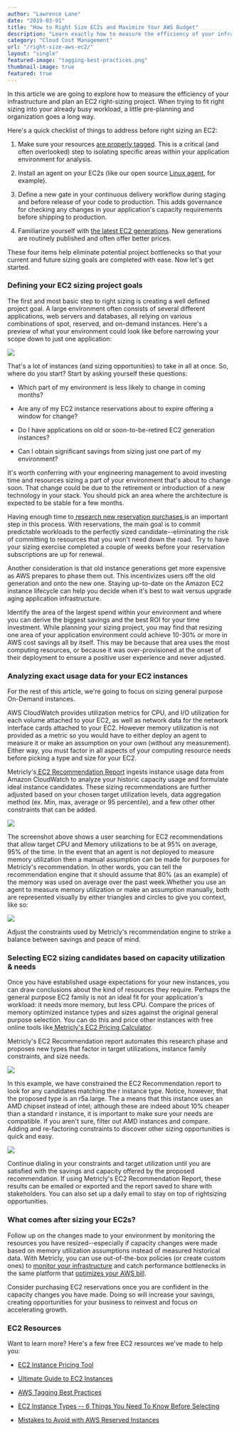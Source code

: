 ```yaml
---
author: "Lawrence Lane"
date: "2019-03-01"
title: "How to Right Size EC2s and Maximize Your AWS Budget"
description: "Learn exactly how to measure the efficiency of your infrastructure and plan an AWS EC2 right-sizing project. This step-by-step guide will clearly outline how to match your infrastructure workload, to AWS capacity."
category: "Cloud Cost Management"
url: "/right-size-aws-ec2/"
layout: "single"
featured-image: "tagging-best-practices.png"
thumbnail-image: true
featured: true
---
```


In this article we are going to explore how to measure the efficiency of your infrastructure and plan an EC2 right-sizing project. When trying to fit right sizing into your already busy workload, a little pre-planning and organization goes a long way.

Here's a quick checklist of things to address before right sizing an EC2:

1.  Make sure your resources [are properly tagged](/aws-tagging-best-practices/). This is a critical (and often overlooked) step to isolating specific areas within your application environment for analysis.

2.  Install an agent on your EC2s (like our open source [Linux agent](https://docs.metricly.com/integrations/agents/linux-agent/linux-standard-install/), for example).

3.  Define a new gate in your continuous delivery workflow during staging and before release of your code to production. This adds governance for checking any changes in your application's capacity requirements before shipping to production.

4.  Familiarize yourself with [the latest EC2 generations](https://aws.amazon.com/ec2/instance-types/). New generations are routinely published and often offer better prices.

These four items help eliminate potential project bottlenecks so that your current and future sizing goals are completed with ease. Now let's get started.

### Defining your EC2 sizing project goals

The first and most basic step to right sizing is creating a well defined project goal. A large environment often consists of several different applications, web servers and databases, all relying on various combinations of spot, reserved, and on-demand instances. Here's a preview of what your environment could look like before narrowing your scope down to just one application:

![](https://lh3.googleusercontent.com/VWXnY7dzABG15HfoM8cW4CiFBPuE5mrxJhfS_4g1yimjWH7hvI-mu0EtThBUVpYbAc7j4SKRrKjERtZFQNKguQ8JN09Iq-x93iWGMvLGLOBQ2I5pJLCZ2f2Lftqce-9dO6XBP1zg)

That's a lot of instances (and sizing opportunities) to take in all at once. So, where do you start? Start by asking yourself these questions:

-   Which part of my environment is less likely to change in coming months?

-   Are any of my EC2 instance reservations about to expire offering a window for change?

-   Do I have applications on old or soon-to-be-retired EC2 generation instances?

-   Can I obtain significant savings from sizing just one part of my environment?

It's worth conferring with your engineering management to avoid investing time and resources sizing a part of your environment that's about to change soon. That change could be due to the retirement or introduction of a new technology in your stack. You should pick an area where the architecture is expected to be stable for a few months.

Having enough time to[ research new reservation purchases ](/aws-reserved-instances-mistake/)is an important step in this process. With reservations, the main goal is to commit predictable workloads to the perfectly sized candidate--eliminating the risk of committing to resources that you won't need down the road.  Try to have your sizing exercise completed a couple of weeks before your reservation subscriptions are up for renewal.

Another consideration is that old instance generations get more expensive as AWS prepares to phase them out. This incentivizes users off the old generation and onto the new one. Staying up-to-date on the Amazon EC2 instance lifecycle can help you decide when it's best to wait versus upgrade aging application infrastructure.

Identify the area of the largest spend within your environment and where you can derive the biggest savings and the best ROI for your time investment. While planning your sizing project, you may find that resizing one area of your application environment could achieve 10-30% or more in AWS cost savings all by itself. This may be because that area uses the most computing resources, or because it was over-provisioned at the onset of their deployment to ensure a positive user experience and never adjusted.  

### Analyzing exact usage data for your EC2 instances

For the rest of this article, we're going to focus on sizing general purpose On-Demand instances.

AWS CloudWatch provides utilization metrics for CPU, and I/O utilization for each volume attached to your EC2, as well as network data for the network interface cards attached to your EC2. However memory utilization is not provided as a metric so you would have to either deploy an agent to measure it or make an assumption on your own (without any measurement). Either way, you must factor in all aspects of your computing resource needs before picking a type and size for your EC2.

Metricly's[ EC2 Recommendation Report](https://docs.metricly.com/reports/reports-ec2-recommendations/) ingests instance usage data from Amazon CloudWatch to analyze your historic capacity usage and formulate ideal instance candidates. These sizing recommendations are further adjusted based on your chosen target utilization levels, data aggregation method (ex. Min, max, average or 95 percentile), and a few other other constraints that can be added.

![](https://lh6.googleusercontent.com/5OoD9sMseTQkwz1DXSR5YAC9CgZvMBhqGAQXrAowkKK3tYnqewHTkfm7G3X332w7ybWt4MQ4Os7VV0B1Hs4oswi6ratO8n0pK7fJ25KLuWhHpumCEGnQv16av6d2_WuK9bnAhbdN)

The screenshot above shows a user searching for EC2 recommendations that allow target CPU and Memory utilizations to be at 95% on average, 95% of the time. In the event that an agent is not deployed to measure memory utilization then a manual assumption can be made for purposes for Metricly's recommendation. In other words, you can tell the recommendation engine that it should assume that 80% (as an example) of the memory was used on average over the past week.Whether you use an agent to measure memory utilization or make an assumption manually, both are represented visually by either triangles and circles to give you context, like so:

![](https://lh6.googleusercontent.com/TvPeigdVd2meKikyIMqcxFijZK5oUlm0TnjYK8jS_2owC-HZXS-R3oaJDvHVl4AK-E1G9hH3Z8RN0X25gRD75qLHaVHK6jDcSRyupXT0tpXIjJbSJiVe233jNqvVIY2-9eNplGXL)

Adjust the constraints used by Metricly's recommendation engine to strike a balance between savings and peace of mind.

### Selecting EC2 sizing candidates based on capacity utilization & needs

Once you have established usage expectations for your new instances, you can draw conclusions about the kind of resources they require. Perhaps the general purpose EC2 family is not an ideal fit for your application's workload: it needs more memory, but less CPU. Compare the prices of memory optimized instance types and sizes against the original general purpose selection. You can do this and price other instances with free online tools like[ Metricly's EC2 Pricing Calculator](https://tools.metricly.com/).

Metricly's EC2 Recommendation report automates this research phase and proposes new types that factor in target utilizations, instance family constraints, and size needs.

![](https://lh4.googleusercontent.com/eZxkvGRm8aZebx88d3su0DHs7lD7aOHtH9C8oQHPgvb5L_-l32PozJE-vw9_XBhZPGXpUvY7EJN7f-ry85fVNXwoYhj02BNA9nsknwW4S9geE1CwBmuz7Qr0kAo2dqUy1Sgl6e02)

In this example, we have constrained the EC2 Recommendation report to look for any candidates matching the r instance type. Notice, however, that the proposed type is an r5a.large. The a means that this instance uses an AMD chipset instead of intel; although these are indeed about 10% cheaper than a standard r instance, it is important to make sure your needs are compatible. If you aren't sure, filter out AMD instances and compare. Adding and re-factoring constraints to discover other sizing opportunities is quick and easy.

![](https://lh3.googleusercontent.com/ekfWQzof90V5i7Nac2mieFrWvsdqbPJS9lWvri6d2HqOyuuMAdrLyoW3ZE961jDIMiXFIJKa1JeFuM-KLHAbSKOcVf5P2c6taGyKuzXZoQjjYHAwpbGBDsxpZCYOE1wkmWqJRZrM)

Continue dialing in your constraints and target utilization until you are satisfied with the savings and capacity offered by the proposed recommendation. If using Metricly's EC2 Recommendation Report, these results can be emailed or exported and the report saved to share with stakeholders. You can also set up a daily email to stay on top of rightsizing opportunities.

### What comes after sizing your EC2s?

Follow up on the changes made to your environment by monitoring the resources you have resized--especially if capacity changes were made based on memory utilization assumptions instead of measured historical data. With Metricly, you can use out-of-the-box policies (or create custom ones) to [monitor your infrastructure](/monitoring/) and catch performance bottlenecks in the same platform that [optimizes your AWS bill](/aws-cost-tool/).

Consider purchasing EC2 reservations once you are confident in the capacity changes you have made. Doing so will increase your savings, creating opportunities for your business to reinvest and focus on accelerating growth.

### EC2 Resources

Want to learn more? Here's a few free EC2 resources we've made to help you:

-   [EC2 Instance Pricing Tool](https://tools.metricly.com/)

-   [Ultimate Guide to EC2 Instances](/ec2-instances/)

-   [AWS Tagging Best Practices](/aws-tagging-best-practices/)

-   [EC2 Instance Types -- 6 Things You Need To Know Before Selecting](/ec2-instance-types/)

-   [Mistakes to Avoid with AWS Reserved Instances](/aws-reserved-instances-mistake/)
